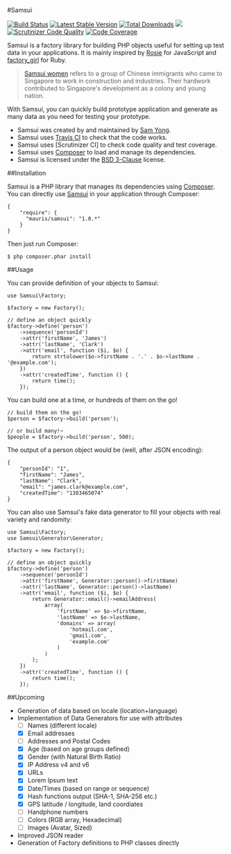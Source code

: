 #Samsui

[![Build Status](http://img.shields.io/travis/mauris/samsui.svg)](https://travis-ci.org/mauris/samsui) [![Latest Stable Version](http://img.shields.io/packagist/v/mauris/samsui.svg)](https://packagist.org/packages/mauris/samsui) [![Total Downloads](http://img.shields.io/packagist/dm/mauris/samsui.svg)](https://packagist.org/packages/mauris/samsui) [![](http://img.shields.io/badge/license-BSD%203--Clause-brightgreen.svg)](license.md) [![Scrutinizer Code Quality](https://scrutinizer-ci.com/g/mauris/samsui/badges/quality-score.png?s=6b2205353be4190d48d7ba39dbf8f072d78e76ce)](https://scrutinizer-ci.com/g/mauris/samsui/) [![Code Coverage](https://scrutinizer-ci.com/g/mauris/samsui/badges/coverage.png?s=464892ae6edf1ce667b7d11ae0fb3216bc33470d)](https://scrutinizer-ci.com/g/mauris/samsui/)

Samsui is a factory library for building PHP objects useful for setting up test data in your applications. It is mainly inspired by [Rosie](https://github.com/bkeepers/rosie) for JavaScript and [factory_girl](https://github.com/thoughtbot/factory_girl) for Ruby.

> [Samsui women](https://en.wikipedia.org/wiki/Samsui_women) refers to a group of Chinese immigrants who came to Singapore to work in construction and industries. Their hardwork contributed to Singapore's development as a colony and young nation.

With Samsui, you can quickly build prototype application and generate as many data as you need for testing your prototype.

- Samsui was created by and maintained by [Sam Yong](https://github.com/mauris).
- Samsui uses [Travis CI](https://travis-ci.org/mauris/samsui) to check that the code works.
- Samsui uses [Scrutinizer CI] to check code quality and test coverage.
- Samsui uses [Composer](https://getcomposer.org/) to load and manage its dependencies.
- Samsui is licensed under the [BSD 3-Clause](license.md) license.

##Installation

Samsui is a PHP library that manages its dependencies using [Composer](http://getcomposer.org). You can directly use [Samsui](https://packagist.org/packages/mauris/samsui/) in your application through Composer:

    {
        "require": {
          "mauris/samsui": "1.0.*"
        }
    }

Then just run Composer:

    $ php composer.phar install

##Usage

You can provide definition of your objects to Samsui:

	use Samsui\Factory;

	$factory = new Factory();

	// define an object quickly
	$factory->define('person')
		->sequence('personId')
		->attr('firstName', 'James')
        ->attr('lastName', 'Clark')
        ->attr('email', function ($i, $o) {
            return strtolower($o->firstName . '.' . $o->lastName . '@example.com');
        })
		->attr('createdTime', function () {
			return time();
		});

You can build one at a time, or hundreds of them on the go!

	// build them on the go!
	$person = $factory->build('person');

	// or build many!~
	$people = $factory->build('person', 500);

The output of a person object would be (well, after JSON encoding):

    {
        "personId": "1",
        "firstName": "James",
        "lastName": "Clark",
        "email": "james.clark@example.com",
        "createdTime": "1383465074"
    }

You can also use Samsui's fake data generator to fill your objects with real variety and randomity:

    use Samsui\Factory;
    use Samsui\Generator\Generator;

    $factory = new Factory();

    // define an object quickly
    $factory->define('person')
        ->sequence('personId')
        ->attr('firstName', Generator::person()->firstName)
        ->attr('lastName', Generator::person()->lastName)
        ->attr('email', function ($i, $o) {
            return Generator::email()->emailAddress(
                array(
                    'firstName' => $o->firstName,
                    'lastName' => $o->lastName,
                    'domains' => array(
                        'hotmail.com',
                        'gmail.com',
                        'example.com'
                    )
                )
            );
        })
        ->attr('createdTime', function () {
            return time();
        });

##Upcoming

- Generation of data based on locale (location+language)
- Implementation of Data Generators for use with attributes
  - [ ] Names (different locale)
  - [x] Email addresses
  - [ ] Addresses and Postal Codes
  - [x] Age (based on age groups defined)
  - [x] Gender (with Natural Birth Ratio)
  - [x] IP Address v4 and v6
  - [x] URLs
  - [x] Lorem Ipsum text
  - [x] Date/Times (based on range or sequence)
  - [x] Hash functions output (SHA-1, SHA-256 etc.)
  - [x] GPS latitude / longitude, land coordiates
  - [ ] Handphone numbers
  - [ ] Colors (RGB array, Hexadecimal)
  - [ ] Images (Avatar, Sized)
- Improved JSON reader
- Generation of Factory definitions to PHP classes directly
